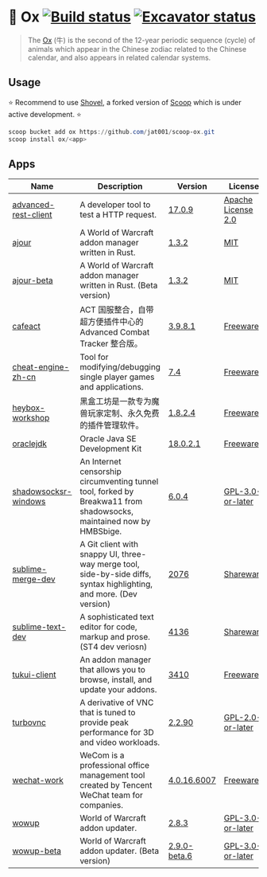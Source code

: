 # :ox: Ox [![Build status](https://ci.appveyor.com/api/projects/status/ylp3aj8mdtmpif3c?svg=true)](https://ci.appveyor.com/project/Jat/scoop-ox) [![Excavator status](https://github.com/jat001/scoop-ox/actions/workflows/schedule.yml/badge.svg)](https://github.com/jat001/scoop-ox/actions/workflows/schedule.yml)

> The [Ox](https://en.wikipedia.org/wiki/Ox_(zodiac)) (牛) is the second of the 12-year periodic sequence (cycle) of animals which appear in the Chinese zodiac related to the Chinese calendar, and also appears in related calendar systems.

## Usage

:star: Recommend to use [Shovel](https://github.com/Ash258/Scoop-Core/tree/NEW), a forked version of [Scoop](https://scoop.sh) which is under active development. :star:

```powershell
scoop bucket add ox https://github.com/jat001/scoop-ox.git
scoop install ox/<app>
```

## Apps
<!-- Generated by bin\updateReadme.ps1, do not edid it manually. -->
Name | Description | Version | License
--- | --- | --- | ---
[advanced-rest-client](https://install.advancedrestclient.com) | A developer tool to test a HTTP request. | [17.0.9](https://github.com/jat001/scoop-ox/tree/master/bucket/advanced-rest-client.json) | [Apache License 2.0](https://github.com/advanced-rest-client/arc-electron/blob/master/LICENSE.md)
[ajour](https://getajour.com) | A World of Warcraft addon manager written in Rust. | [1.3.2](https://github.com/jat001/scoop-ox/tree/master/bucket/ajour.json) | [MIT](https://github.com/ajour/ajour/blob/master/LICENSE)
[ajour-beta](https://getajour.com) | A World of Warcraft addon manager written in Rust. (Beta version) | [1.3.2](https://github.com/jat001/scoop-ox/tree/master/bucket/ajour-beta.json) | [MIT](https://github.com/ajour/ajour/blob/master/LICENSE)
[cafeact](https://ffcafe.org/act/) | ACT 国服整合，自带超方便插件中心的 Advanced Combat Tracker 整合版。 | [3.9.8.1](https://github.com/jat001/scoop-ox/tree/master/bucket/cafeact.json) | [Freeware]()
[cheat-engine-zh-cn](https://cheatengine.org) | Tool for modifying/debugging single player games and applications. | [7.4](https://github.com/jat001/scoop-ox/tree/master/bucket/cheat-engine-zh-cn.json) | [Freeware](https://github.com/cheat-engine/cheat-engine/issues/60#issuecomment-467317576)
[heybox-workshop](https://www.xiaoheihe.cn/workshop) | 黑盒工坊是一款专为魔兽玩家定制、永久免费的插件管理软件。 | [1.8.2.4](https://github.com/jat001/scoop-ox/tree/master/bucket/heybox-workshop.json) | [Freeware]()
[oraclejdk](https://www.oracle.com/java/) | Oracle Java SE Development Kit | [18.0.2.1](https://github.com/jat001/scoop-ox/tree/master/bucket/oraclejdk.json) | [Freeware](https://www.oracle.com/downloads/licenses/no-fee-license.html)
[shadowsocksr-windows](https://github.com/HMBSbige/ShadowsocksR-Windows) | An Internet censorship circumventing tunnel tool, forked by Breakwa11 from shadowsocks, maintained now by HMBSbige. | [6.0.4](https://github.com/jat001/scoop-ox/tree/master/bucket/shadowsocksr-windows.json) | [GPL-3.0-or-later](https://github.com/HMBSbige/ShadowsocksR-Windows/blob/master/LICENSE)
[sublime-merge-dev](https://www.sublimemerge.com/dev) | A Git client with snappy UI, three-way merge tool, side-by-side diffs, syntax highlighting, and more. (Dev version) | [2076](https://github.com/jat001/scoop-ox/tree/master/bucket/sublime-merge-dev.json) | [Shareware](https://www.sublimehq.com/eula)
[sublime-text-dev](https://www.sublimetext.com) | A sophisticated text editor for code, markup and prose. (ST4 dev veriosn) | [4136](https://github.com/jat001/scoop-ox/tree/master/bucket/sublime-text-dev.json) | [Shareware](https://www.sublimetext.com/eula)
[tukui-client](https://www.tukui.org/download.php?client=win) | An addon manager that allows you to browse, install, and update your addons. | [3410](https://github.com/jat001/scoop-ox/tree/master/bucket/tukui-client.json) | [Freeware]()
[turbovnc](https://turbovnc.org) | A derivative of VNC that is tuned to provide peak performance for 3D and video workloads. | [2.2.90](https://github.com/jat001/scoop-ox/tree/master/bucket/turbovnc.json) | [GPL-2.0-or-later](https://github.com/TurboVNC/turbovnc/blob/master/LICENSE.txt)
[wechat-work](https://work.weixin.qq.com) | WeCom is a professional office management tool created by Tencent WeChat team for companies. | [4.0.16.6007](https://github.com/jat001/scoop-ox/tree/master/bucket/wechat-work.json) | [Freeware](https://work.weixin.qq.com/nl/eula)
[wowup](https://wowup.io) | World of Warcraft addon updater. | [2.8.3](https://github.com/jat001/scoop-ox/tree/master/bucket/wowup.json) | [GPL-3.0-or-later](https://github.com/WowUp/WowUp/blob/master/LICENSE)
[wowup-beta](https://wowup.io) | World of Warcraft addon updater. (Beta version) | [2.9.0-beta.6](https://github.com/jat001/scoop-ox/tree/master/bucket/wowup-beta.json) | [GPL-3.0-or-later](https://github.com/WowUp/WowUp/blob/master/LICENSE)
<!-- Generated by bin\updateReadme.ps1, do not edid it manually. -->
